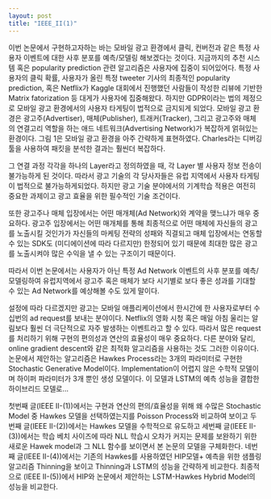 ```yaml
---
layout: post
title: "IEEE_II(1)"
---
```


 

이번 논문에서 구현하고자하는 바는 모바일 광고 환경에서 클릭, 컨버전과 같은 특정 사용자 이벤트에 대한 사후 분포를 예측/모델링 해보겠다는 것이다. 지금까지의 추천 시스템 혹은 popularity prediction 관련 알고리즘은 사용자에 집중이 되어있어다. 특정 사용자의 클릭 확률, 사용자가 올린 특정  tweeter 기사의 최종적인 popularity prediction, 혹은 Netflix가 Kaggle 대회에서 진행했던 사람들이 작성한 리뷰에 기반한 Matrix fatorization 등 대게가 사용자에 집중해왔다. 하지만 GDPR이라는 법의 제정으로 모바일 광고 환경에서의 사용자 타게팅이 법적으로 금지되게 되었다. 모바일 광고 환경은 광고주(Advertiser),  매체(Publisher), 트래커(Tracker), 그리고 광고주와 매체의 연결고리 역할을 하는 애드 네트워크(Advertising Network)가 복잡하게 얽혀있는 환경이다. 그림 1은 모바일 광고 환경을 아주 간략하게 표현하였다. Charles라는 디버깅 툴을 사용하여 패킷을 분석한 결과는 훨씬더 복잡하다.



그 연결 과정 각각을 하나의 Layer라고 정의하였을 때, 각 Layer 별 사용자 정보 전송이 불가능하게 된 것이다. 따라서 광고 기술의 각 당사자들은 유럽 지역에서 사용자 타게팅이 법적으로 불가능하게되었다. 하지만 광고 기술 분야에서의 기계학습 적용은 여전히 중요한 과제이고 광고 효율을 위한 필수적인 기술 조건이다. 

또한 광고주나 매체 입장에서는 어떤 매개체(Ad Network)와 계약을 맺느냐가 매우 중요하다. 광고주 입장에서는 어떤 매개체를 통해 최종적으로 어떤 매체에 자신들의 광고를 노출시킬 것인가가 자신들의 마케팅 전략의 성패와 직결되고 매체 입장에서는 연동할 수 있는 SDK도 (미디에이션에 따라 다르지만) 한정되어 있기 때문에 최대한 많은 광고를 노출시켜야 많은 수익을 낼 수 있는 구조이기 때문이다.

따라서 이번 논문에서는 사용자가 아닌 특정 Ad Network 이벤트의 사후 분포를 예측/모델링하여 유럽지역에서 광고주 혹은 매체가 보다 시기별로 보다 좋은 성과를 기대할 수 있는 Ad Network를 예상해볼 수도 있게 말이다.

설정에 따라 다르겠지만 광고는 모바일 애플리케이션에서 한시간에 한 사용자로부터 수십번의 ad request를 보내는 분야이다. Netflix의 영화 시청 혹은 매일 아침 울리는 알림보다 훨씬 더 극단적으로 자주 발생하는 이벤트라고 할 수 있다. 따라서 많은 request를 처리하기 위해 구현의 편의성과 연산의 효율성이 매우 중요하다. 다른 분야와 달리, online gradient descent와 같은 최적화 알고리즘을 사용하는 것도 그러한 이유이다. 논문에서 제안하는 알고리즘은 Hawkes Process라는 3개의 파라미터로 구현한 Stochastic Generative Model이다. Implementation이 어렵지 않은 수학적 모델이며  하이퍼 파라미터가 3개 뿐인 생성 모델이다. 이 모델과 LSTM의 예측 성능을 결합한 하이브리드 모델로...

첫번째 글(IEEE II-(1))에서는 구현과 연산의 편의/효율성을 위해 왜 수많은 Stochastic Model 중 Hawkes 모델을 선택하였는지를 Poisson Process와 비교하여 보이고 두번째 글(IEEE II-(2))에서는 Hawkes 모델을 수학적으로 유도하고 세번째 글(IEEE II-(3))에서는 학습 베치 사이즈에 따라 NLL 학습시 오차가 커지는 문제를 보완하기 위한 새로운 Hawek model과 그 NLL 함수를 보이면서 본 논문의 모델을 구체화한다. 네번 째 글(IEEE II-(4))에서는 기존의 Hawkes를 사용하였던 HIP모델+ 예측을 위한 샘플링 알고리즘 Thinning을 보이고 Thinning과 LSTM의 성능을 간략하게 비교한다. 최종적으로 (IEEE II-(5))에서 HIP와 논문에서 제안하는 LSTM-Hawkes Hybrid Model의 성능을 비교한다.
